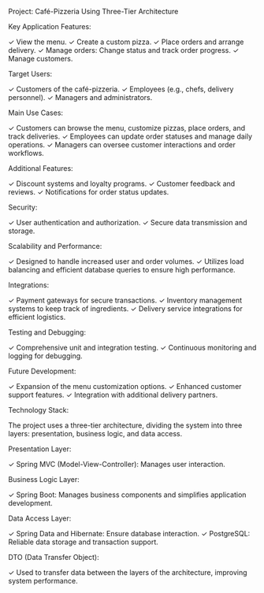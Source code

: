 Project: Café-Pizzeria Using Three-Tier Architecture

Key Application Features:

✓ View the menu.
✓ Create a custom pizza.
✓ Place orders and arrange delivery.
✓ Manage orders: Change status and track order progress.
✓ Manage customers.

Target Users:

✓ Customers of the café-pizzeria.
✓ Employees (e.g., chefs, delivery personnel).
✓ Managers and administrators.

Main Use Cases:

✓ Customers can browse the menu, customize pizzas, place orders, and track deliveries.
✓ Employees can update order statuses and manage daily operations.
✓ Managers can oversee customer interactions and order workflows.

Additional Features:

✓ Discount systems and loyalty programs.
✓ Customer feedback and reviews.
✓ Notifications for order status updates.

Security:

✓ User authentication and authorization.
✓ Secure data transmission and storage.

Scalability and Performance:

✓ Designed to handle increased user and order volumes.
✓ Utilizes load balancing and efficient database queries to ensure high performance.

Integrations:

✓ Payment gateways for secure transactions.
✓ Inventory management systems to keep track of ingredients.
✓ Delivery service integrations for efficient logistics.

Testing and Debugging:

✓ Comprehensive unit and integration testing.
✓ Continuous monitoring and logging for debugging.

Future Development:

✓ Expansion of the menu customization options.
✓ Enhanced customer support features.
✓ Integration with additional delivery partners.

Technology Stack:

The project uses a three-tier architecture, dividing the system into three layers: presentation, business logic, and data access.

Presentation Layer:

✓ Spring MVC (Model-View-Controller): Manages user interaction.

Business Logic Layer:

✓ Spring Boot: Manages business components and simplifies application development.

Data Access Layer:

✓ Spring Data and Hibernate: Ensure database interaction.
✓ PostgreSQL: Reliable data storage and transaction support.

DTO (Data Transfer Object):

✓ Used to transfer data between the layers of the architecture, improving system performance.






